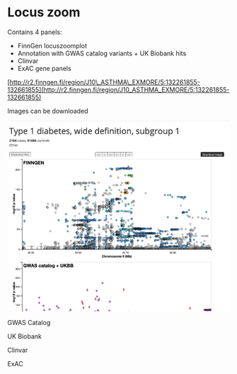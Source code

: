 # Locus zoom

Contains 4 panels:

* FinnGen locuszoomplot
* Annotation with GWAS catalog variants + UK Biobank hits
* Clinvar
* ExAC gene panels

[http://r2.finngen.fi/region/J10\_ASTHMA\_EXMORE/5:132261855-132661855](http://r2.finngen.fi/region/J10_ASTHMA_EXMORE/5:132261855-132661855)

Images can be downloaded

![](../.gitbook/assets/screenshot-2019-12-06-at-14.29.23%20%281%29.png)

GWAS Catalog

UK Biobank

Clinvar

ExAC

